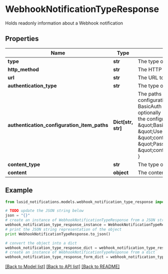 # WebhookNotificationTypeResponse

Holds readonly information about a Webhook notification

## Properties
Name | Type | Description | Notes
------------ | ------------- | ------------- | -------------
**type** | **str** | The type of delivery mechanism for this notification | [optional] 
**http_method** | **str** | The HTTP method such as GET, POST, etc. to use on the request | [optional] 
**url** | **str** | The URL to send the request to | [optional] 
**authentication_type** | **str** | The type of authentication to use on the request | [optional] 
**authentication_configuration_item_paths** | **Dict[str, str]** | The paths of the Configuration Store configuration items that contain the authentication configuration. Each  authentication type requires different keys:  - Lusid - None required  - BasicAuth - Requires &#39;Username&#39; and &#39;Password&#39;  - BearerToken - Requires &#39;BearerToken&#39; and optionally &#39;BearerScheme&#39;                e.g. the following would be valid assuming that the config is present in the configuration store at the  specified paths:                    \&quot;authenticationType\&quot;: \&quot;BasicAuth\&quot;,      \&quot;authenticationConfigurationItemPaths\&quot;: {          \&quot;Username\&quot;: \&quot;config://personal/myUserId/WebhookConfigurations/ExampleService/AdminUser\&quot;,          \&quot;Password\&quot;: \&quot;config://personal/myUserId/WebhookConfigurations/ExampleService/AdminPassword\&quot;      } | [optional] 
**content_type** | **str** | The type of the content e.g. Json | [optional] 
**content** | **object** | The content of the request | [optional] 

## Example

```python
from lusid_notifications.models.webhook_notification_type_response import WebhookNotificationTypeResponse

# TODO update the JSON string below
json = "{}"
# create an instance of WebhookNotificationTypeResponse from a JSON string
webhook_notification_type_response_instance = WebhookNotificationTypeResponse.from_json(json)
# print the JSON string representation of the object
print WebhookNotificationTypeResponse.to_json()

# convert the object into a dict
webhook_notification_type_response_dict = webhook_notification_type_response_instance.to_dict()
# create an instance of WebhookNotificationTypeResponse from a dict
webhook_notification_type_response_form_dict = webhook_notification_type_response.from_dict(webhook_notification_type_response_dict)
```
[[Back to Model list]](../README.md#documentation-for-models) [[Back to API list]](../README.md#documentation-for-api-endpoints) [[Back to README]](../README.md)


